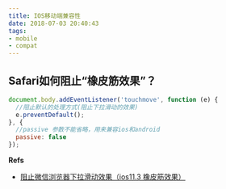 ```yaml
---
title: IOS移动端兼容性
date: 2018-07-03 20:40:43
tags:
- mobile
- compat
---
```


## Safari如何阻止“橡皮筋效果”？

```js
document.body.addEventListener('touchmove', function (e) {
  //阻止默认的处理方式(阻止下拉滑动的效果)
  e.preventDefault();
}, {
  //passive 参数不能省略，用来兼容ios和android
  passive: false
});
```

**Refs**
- [阻止微信浏览器下拉滑动效果（ios11.3 橡皮筋效果）](https://link.zhihu.com/?target=https%3A//segmentfault.com/a/1190000014134234)

